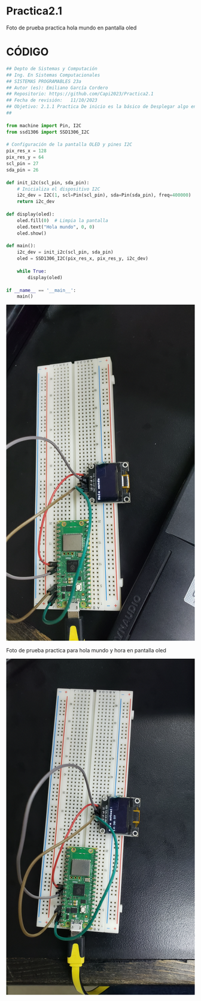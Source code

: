 # Practica2.1
Foto de prueba practica hola mundo en pantalla oled

# CÓDIGO
```python
## Depto de Sistemas y Computación
## Ing. En Sistemas Computacionales
## SISTEMAS PROGRAMABLES 23a
## Autor (es): Emiliano García Cordero
## Repositorio: https://github.com/Capi2023/Practica2.1
## Fecha de revisión:   11/10/2023
## Objetivo: 2.1.1 Practica De inicio es la básico de Desplegar algo en pantalla, algunos quieren el logo de ISC, esta bien, otro texto simple, se agradece,  en el OLED DIsplay
##   

from machine import Pin, I2C
from ssd1306 import SSD1306_I2C

# Configuración de la pantalla OLED y pines I2C
pix_res_x = 128
pix_res_y = 64
scl_pin = 27
sda_pin = 26

def init_i2c(scl_pin, sda_pin):
    # Inicializa el dispositivo I2C
    i2c_dev = I2C(1, scl=Pin(scl_pin), sda=Pin(sda_pin), freq=400000)
    return i2c_dev

def display(oled):
    oled.fill(0)  # Limpia la pantalla
    oled.text("Hola mundo", 0, 0)
    oled.show()

def main():
    i2c_dev = init_i2c(scl_pin, sda_pin)
    oled = SSD1306_I2C(pix_res_x, pix_res_y, i2c_dev)
    
    while True:
        display(oled)

if __name__ == '__main__':
    main()

```

![](imagenes/20231010_144851.jpg)


Foto de prueba practica para hola mundo y hora en pantalla oled

![](imagenes/20231010_143056.jpg)
